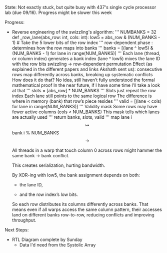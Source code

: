 State: Not exactly stuck, but quite busy with 437's single cycle processor lab (due 09/16). Progress might be slower this week

Progress:
- Reverse engineering of the swizzling's algorithm:
'''
NUMBANKS = 32
    def _row_lane(abs_row: int, cols: int):
        low5 = abs_row & (NUM_BANKS - 1) # Take the 5 lower bits of the row index
        '''
        row-dependent phase : determines how the row maps into banks
        '''
        banks = [(lane ^ low5) & (NUM_BANKS - 1) for lane in range(NUM_BANKS)]
        '''
        Each lane (thread, or column index) generates a bank index
        (lane ^ low5) mixes the lane ID with the row bits
        swizzling -> row-dependent permutation
        Effect (as explained in the different papers and links Akshath sent us): consecutive rows map differently across banks, breaking up systematic conflicts
        How does it do that? No idea, still haven't fully understood the formal mathematical proof
        In the near future, if I have some time I'll take a look at that
        '''
        slots = [abs_row] * NUM_BANKS
        '''
        Slots just repeat the row index
        Each lane still points to the same logical row
        The difference is where in memory (bank) that row’s piece resides
        '''
        valid = [(lane < cols) for lane in range(NUM_BANKS)]
        '''
        Validity mask
        Some rows may have fewer active columns (cols < NUM_BANKS)
        This mask tells which lanes are actually used
        '''
        return banks, slots, valid
'''
    map lane i $$\mapsto$$ bank i % NUM_BANKS $$\rightarrow$$ 

    All threads in a warp that touch column 0 across rows might hammer the same bank → bank conflict.

    This creates serialization, hurting bandwidth.

    By XOR-ing with low5, the bank assignment depends on both:

    - the lane ID,
    
    - and the row index’s low bits.
    
    So each row distributes its columns differently across banks. That means even if all warps access the same column pattern, their accesses land on different banks row-to-row, reducing conflicts and improving throughput.

Next Steps:

- RTL Diagram complete by Sunday
    - Data I'd need from the Systolic Array